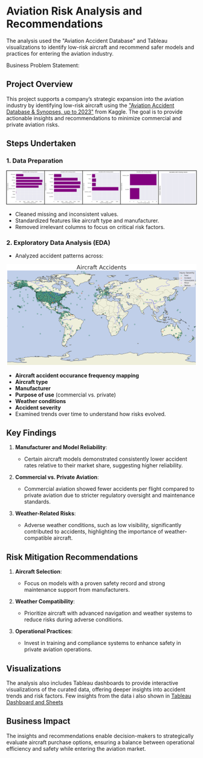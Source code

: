 # Aviation Risk Analysis and Recommendations

The analysis used the "Aviation Accident Database" and Tableau visualizations to identify low-risk aircraft and recommend safer models and practices for entering the aviation industry.

Business Problem Statement:


## Project Overview
This project supports a company’s strategic expansion into the aviation industry by identifying low-risk aircraft using the ["Aviation Accident Database & Synopses, up to 2023"](https://www.kaggle.com/datasets/khsamaha/aviation-accident-database-synopses) from Kaggle. The goal is to provide actionable insights and recommendations to minimize commercial and private aviation risks.

## Steps Undertaken

### 1. Data Preparation
![clean data](https://raw.githubusercontent.com/RezuwanHassan262/Aviation-Accident-Data-Analysis-and-Business-Recommendations/main/images/13.jpg) 
- Cleaned missing and inconsistent values.
- Standardized features like aircraft type and manufacturer.
- Removed irrelevant columns to focus on critical risk factors.

### 2. Exploratory Data Analysis (EDA)
- Analyzed accident patterns across:

![freq_mapping](https://raw.githubusercontent.com/RezuwanHassan262/Aviation-Accident-Data-Analysis-and-Business-Recommendations/main/images/1.png)

  - **Aircraft accident occurance frequency mapping**
  - **Aircraft type**
  - **Manufacturer**
  - **Purpose of use** (commercial vs. private)
  - **Weather conditions**
  - **Accident severity**
- Examined trends over time to understand how risks evolved.

## Key Findings
1. **Manufacturer and Model Reliability**:
   - Certain aircraft models demonstrated consistently lower accident rates relative to their market share, suggesting higher reliability.

2. **Commercial vs. Private Aviation**:
   - Commercial aviation showed fewer accidents per flight compared to private aviation due to stricter regulatory oversight and maintenance standards.

3. **Weather-Related Risks**:
   - Adverse weather conditions, such as low visibility, significantly contributed to accidents, highlighting the importance of weather-compatible aircraft.

## Risk Mitigation Recommendations
1. **Aircraft Selection**:
   - Focus on models with a proven safety record and strong maintenance support from manufacturers.

2. **Weather Compatibility**:
   - Prioritize aircraft with advanced navigation and weather systems to reduce risks during adverse conditions.

3. **Operational Practices**:
   - Invest in training and compliance systems to enhance safety in private aviation operations.

## Visualizations
The analysis also includes Tableau dashboards to provide interactive visualizations of the curated data, offering deeper insights into accident trends and risk factors. Few insights from the data i also shown in [Tableau Dashboard and Sheets](https://public.tableau.com/app/profile/md.reuzwan.hassan/viz/AviationAccidentDatabaseTableauDashboards/Dashboard1)

## Business Impact
The insights and recommendations enable decision-makers to strategically evaluate aircraft purchase options, ensuring a balance between operational efficiency and safety while entering the aviation market.

